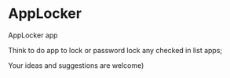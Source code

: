 AppLocker
=========

AppLocker app

Think to do app to lock or password lock any checked in list apps;

Your ideas and suggestions are welcome)
